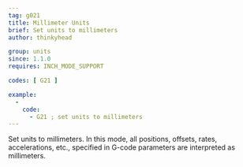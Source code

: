 ```yaml
---
tag: g021
title: Millimeter Units
brief: Set units to millimeters
author: thinkyhead

group: units
since: 1.1.0
requires: INCH_MODE_SUPPORT

codes: [ G21 ]

example:
  -
    code:
      - G21 ; set units to millimeters
---
```


Set units to millimeters. In this mode, all positions, offsets, rates, accelerations, etc., specified in G-code parameters are interpreted as millimeters.

